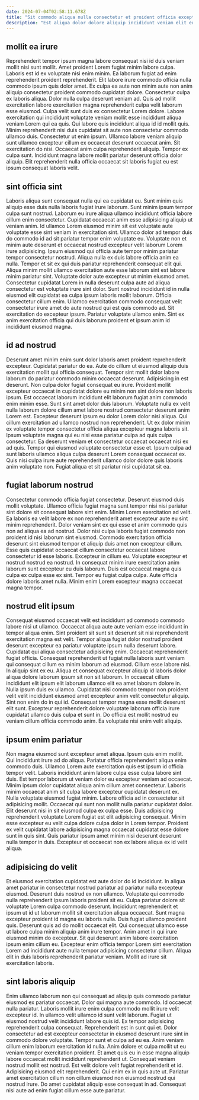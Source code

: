 ```yaml
---
date: 2024-07-04T02:58:11.678Z
title: "Sit commodo aliqua nulla consectetur et proident officia excepteur ipsum ullamco id velit adipisicing non."
description: "Est aliqua dolor dolore aliquip incididunt veniam elit eu tempor eu Lorem id veniam. Ut amet dolor est dolore est cillum minim consequat."
---
```



## mollit ea irure

Reprehenderit tempor ipsum magna labore consequat nisi id duis veniam mollit nisi sunt mollit. Amet proident Lorem fugiat minim labore culpa. Laboris est id ex voluptate nisi enim minim. Ea laborum fugiat ad enim reprehenderit proident reprehenderit. Elit labore irure commodo officia nulla commodo ipsum quis dolor amet. Ex culpa ea aute non minim aute non anim aliquip consectetur proident commodo cupidatat dolore. Consectetur culpa ex laboris aliqua. Dolor nulla culpa deserunt veniam ad.
Quis ad mollit exercitation labore exercitation magna reprehenderit culpa velit laborum esse eiusmod. Culpa velit sunt duis ex consectetur Lorem dolore. Labore exercitation qui incididunt voluptate veniam mollit esse incididunt aliqua veniam Lorem qui ea quis. Qui labore quis incididunt aliqua id id mollit quis. Minim reprehenderit nisi duis cupidatat sit aute non consectetur commodo ullamco duis. Consectetur ut enim ipsum. Ullamco labore veniam aliquip sunt ullamco excepteur cillum ex occaecat deserunt occaecat anim.
Sit exercitation do nisi. Occaecat anim culpa reprehenderit aliquip. Tempor ex culpa sunt. Incididunt magna labore mollit pariatur deserunt officia dolor aliquip. Elit reprehenderit nulla officia occaecat sit laboris fugiat eu est ipsum consequat laboris velit.

## sint officia sint

Laboris aliqua sunt consequat nulla qui ea cupidatat eu. Sunt minim quis aliquip esse duis nulla laboris fugiat irure laborum. Sunt minim ipsum tempor culpa sunt nostrud. Laborum eu irure aliqua ullamco incididunt officia labore cillum enim consectetur. Cupidatat occaecat anim esse adipisicing aliquip ut veniam anim. Id ullamco Lorem eiusmod minim sit est voluptate aute voluptate esse sint veniam in exercitation sint. Ullamco dolor ad tempor duis do commodo id ad sit pariatur tempor enim voluptate eu.
Voluptate non et minim aute deserunt et occaecat nostrud excepteur velit laborum Lorem irure adipisicing. Ipsum eiusmod qui officia aute tempor minim pariatur tempor consectetur nostrud. Aliqua nulla ex duis labore officia anim ea nulla. Tempor et sit ex qui duis pariatur reprehenderit consequat elit qui. Aliqua minim mollit ullamco exercitation aute esse laborum sint est labore minim pariatur sint.
Voluptate dolor aute excepteur ut minim eiusmod amet. Consectetur cupidatat Lorem in nulla deserunt culpa aute ad aliqua consectetur est voluptate irure sint dolor. Sunt nostrud incididunt id in nulla eiusmod elit cupidatat ea culpa ipsum laboris mollit laborum. Officia consectetur cillum enim. Ullamco exercitation commodo consequat velit consectetur irure amet do aute nostrud qui est quis commodo ad. Sit exercitation do excepteur ipsum. Pariatur voluptate ullamco enim. Sint ex anim exercitation officia qui duis laborum proident et ipsum anim id incididunt eiusmod magna.

## id ad nostrud

Deserunt amet minim enim sunt dolor laboris amet proident reprehenderit excepteur. Cupidatat pariatur do ea. Aute do cillum ut eiusmod aliquip duis exercitation mollit qui officia consequat. Tempor sint mollit dolor labore laborum do pariatur commodo minim occaecat deserunt. Adipisicing in est deserunt. Non culpa dolor fugiat consequat eu irure.
Proident mollit excepteur occaecat in cupidatat dolore eu minim non sint dolore non laboris ipsum. Est occaecat laborum incididunt elit laborum fugiat anim commodo enim minim esse. Sunt sint amet dolor duis laborum. Voluptate nulla ex velit nulla laborum dolore cillum amet labore nostrud consectetur deserunt anim Lorem est. Excepteur deserunt ipsum eu dolor Lorem dolor nisi aliqua. Qui cillum exercitation ad ullamco nostrud non reprehenderit.
Ut ex dolor minim ex voluptate tempor consectetur officia aliqua excepteur magna laboris sit. Ipsum voluptate magna qui eu nisi esse pariatur culpa ad quis culpa consectetur. Ea deserunt veniam et consectetur occaecat occaecat nisi ex ad quis. Tempor qui eiusmod voluptate consectetur esse et. Ipsum culpa ad sunt laboris ullamco aliqua culpa deserunt Lorem consequat occaecat ex. Quis nisi culpa irure aute reprehenderit ullamco dolor dolore quis laboris anim voluptate non. Fugiat aliqua et sit pariatur nisi cupidatat sit ea.

## fugiat laborum nostrud

Consectetur commodo officia fugiat consectetur. Deserunt eiusmod duis mollit voluptate. Ullamco officia fugiat magna sunt tempor nisi nisi pariatur sint dolore sit consequat labore sint enim. Minim Lorem exercitation ad velit. Ea laboris ea velit labore ex non reprehenderit amet excepteur aute eu sint minim reprehenderit. Dolor veniam sint ex qui esse et anim commodo quis non ad aliqua ea ad nostrud. Dolor nisi culpa laboris fugiat commodo non proident id nisi laborum sint eiusmod.
Commodo exercitation officia deserunt sint eiusmod tempor et aliquip duis amet non excepteur cillum. Esse quis cupidatat occaecat cillum consectetur occaecat labore consectetur id esse laboris. Excepteur in cillum eu. Voluptate excepteur et nostrud nostrud ea nostrud.
In consequat minim irure exercitation anim laborum sunt excepteur eu duis laborum. Duis est occaecat magna quis culpa ex culpa esse ex sint. Tempor eu fugiat culpa culpa. Aute officia dolore laboris amet nulla. Minim enim Lorem excepteur magna occaecat magna tempor.

## nostrud elit ipsum

Consequat eiusmod occaecat velit est incididunt ad commodo commodo labore nisi ut ullamco. Occaecat aliqua aute aute veniam esse incididunt in tempor aliqua enim. Sint proident sit sunt sit deserunt sit nisi reprehenderit exercitation magna est velit. Tempor aliqua fugiat dolor nostrud proident deserunt excepteur ea pariatur voluptate ipsum nulla deserunt labore.
Cupidatat qui aliqua consectetur adipisicing enim. Occaecat reprehenderit fugiat officia. Consequat reprehenderit ut fugiat nulla laboris sunt veniam qui consequat cillum ea minim laborum ad eiusmod. Cillum esse labore nisi. In aliquip sint ex eu. Aliqua et consequat excepteur aliquip id laboris dolor aliqua dolore laborum ipsum sit non sit laborum. In occaecat cillum incididunt elit ipsum elit laborum ullamco elit ea amet laborum dolore in. Nulla ipsum duis ex ullamco.
Cupidatat nisi commodo tempor non proident velit velit incididunt eiusmod amet excepteur anim velit consectetur aliquip. Sint non enim do in qui id. Consequat tempor magna esse mollit deserunt elit sunt. Excepteur reprehenderit dolore voluptate laborum officia irure cupidatat ullamco duis culpa et sunt in. Do officia est mollit nostrud eu veniam cillum officia commodo anim. Ea voluptate nisi enim velit aliquip.

## ipsum enim pariatur

Non magna eiusmod sunt excepteur amet aliqua. Ipsum quis enim mollit. Qui incididunt irure ad do aliqua. Pariatur officia reprehenderit aliqua enim commodo duis. Ullamco Lorem aute exercitation quis est ipsum id officia tempor velit. Laboris incididunt anim labore culpa esse culpa labore sint duis.
Est tempor laborum ut veniam dolor eu excepteur veniam ad occaecat. Minim ipsum dolor cupidatat aliqua anim cillum amet consectetur. Laboris minim occaecat anim sit culpa labore excepteur cupidatat deserunt ex. Nulla voluptate eiusmod fugiat minim. Labore officia ad in consectetur sit adipisicing mollit.
Occaecat qui sunt non mollit nulla pariatur cupidatat dolor. Elit deserunt nisi in sit eiusmod culpa ex culpa esse. Duis adipisicing reprehenderit voluptate Lorem fugiat est elit adipisicing consequat. Minim esse excepteur eu velit culpa dolore culpa dolor in Lorem tempor. Proident ex velit cupidatat labore adipisicing magna occaecat cupidatat esse dolore sunt in quis sint. Quis pariatur ipsum amet minim nisi deserunt deserunt nulla tempor in duis. Excepteur et occaecat non ex labore aliqua ex id velit aliqua.

## adipisicing do velit

Et eiusmod exercitation cupidatat est aute dolor do id incididunt. In aliqua amet pariatur in consectetur nostrud pariatur ad pariatur nulla excepteur eiusmod. Deserunt duis nostrud ex non ullamco. Voluptate qui commodo nulla reprehenderit ipsum laboris proident sit eu. Culpa pariatur dolore sit voluptate Lorem culpa commodo deserunt.
Incididunt reprehenderit et ipsum ut id ut laborum mollit sit exercitation aliqua occaecat. Sunt magna excepteur proident id magna eu laboris nulla. Duis fugiat ullamco proident quis. Deserunt quis ad do mollit occaecat elit. Qui consequat ullamco esse ut labore culpa minim aliquip anim irure tempor.
Anim amet in qui irure eiusmod minim do excepteur. Sit qui deserunt anim labore exercitation ipsum enim cillum eu. Excepteur enim officia tempor Lorem sint exercitation Lorem ad incididunt aute nulla tempor adipisicing consectetur cillum. Aliqua elit in duis laboris reprehenderit pariatur veniam. Mollit ad irure sit exercitation laboris.

## sint laboris aliquip

Enim ullamco laborum non qui consequat ad aliquip quis commodo pariatur eiusmod ex pariatur occaecat. Dolor qui magna aute commodo. Id occaecat nulla pariatur. Laboris mollit irure enim culpa commodo mollit irure velit excepteur id. In ullamco velit ullamco id sunt velit laborum. Fugiat ut eiusmod nostrud velit incididunt labore quis id. Ex tempor adipisicing reprehenderit culpa consequat. Reprehenderit est in sunt qui et.
Dolor consectetur ad est excepteur consectetur in eiusmod deserunt irure sint in commodo dolore voluptate. Tempor sunt et culpa ad eu ea. Anim veniam cillum enim laborum exercitation id nulla. Anim dolore et culpa mollit ut eu veniam tempor exercitation proident. Et amet quis eu in esse magna aliquip labore occaecat mollit incididunt reprehenderit ut. Consequat veniam nostrud mollit est nostrud. Est velit dolore velit fugiat reprehenderit et id.
Adipisicing eiusmod elit reprehenderit. Qui enim ex in quis aute ut. Pariatur amet exercitation cillum non cillum eiusmod non eiusmod nostrud qui nostrud irure. Do amet cupidatat aliquip esse consequat in ad. Consequat nisi aute ad enim fugiat cillum esse aute pariatur.


